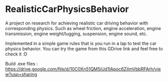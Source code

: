 # RealisticCarPhysicsBehavior
A project on research for achieving realistic car driving behavior with corresponding physics. Such as wheel friction, engine acceleration, engine transmission, engine weight/lugging, suspension, engine sound, etc.

Implemented in a simple game rules that is you run in a lap to test the car physics behavior. You can try the game from this GDrive link and feel free to check it :D

Build .exe files : https://drive.google.com/file/d/10C0Xn51QM5iUd1lApoc6ZiImVbbRFArh/view?usp=sharing
